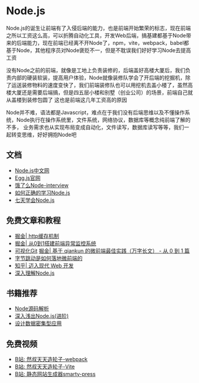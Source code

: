 # Node.js

<!-- ['❌','✅','🔥','⭐'] -->
Node.js的诞生让前端有了入侵后端的能力，也是前端开始繁荣的标志，现在前端之所以工资这么高，可以折腾自动化工具，开发Web后端，搞基建都基于Node带来的后端能力，现在前端已经离不开Node了，npm，vite，webpack，babel都基于Node，其他程序员对Node褒贬不一，但是不耽误我们好好学习Node去提高工资

没有Node之前的前端，就像是工地上负责装修的，后端盖好高楼大厦后，我们负责内部的硬装软装，提高用户体验，Node就像装修队学会了开后端的挖掘机，除了运送装修物料的速度变快了，我们前端装修队也可以用挖机去盖小楼了，虽然高楼大厦还是需要后端搞，但是四五层小楼和别墅（创业公司）的场景，前端自己就从盖楼到装修包圆了 这也是前端这几年工资高的原因

Node并不难，语法都是Javascript，难点在于我们没有后端思维以及不懂操作系统，Node执行在操作系统里，文件系统，网络协议，数据库等概念纯前端了解的不多， 业务需求也从实现布局变成自动化，文件读写，数据库读写等等，我们一起转变思维，好好拥抱Node吧

<roadmap :data="[
  {title:'Node.js',download:true,x:400,y:20},
  { title:'入门', y:180,
    left:[
      ['安装Node'],
      ['IO'],
      ['进程'],
      ['网络',[
        ['net'],
        ['http'],
        ['rpc'],
      ]],
    ],right:[
      ['流'],
      ['测试'],
      ['调试'],
    ]
  } ,
{ title:'Web开发', y:400,
    left:[
      ['Web框架', [-30],[
        ['Koa'],
        ['Express'],
        ['Egg'],
        ['Nest.js'],
        ['Nuxt.js'],
        ['Next.js'],
      ]],
      ['中间件', [20]],
      ['日志', [30], [
        ['winston'],
        ['log4js']
      ]],
      ['模板', [70], [
        ['art-template'],
        ['jade'],
        ['ejs']
      ]],
      ['监控', [90], [
        ['alinode']
      ]],
      ['数据库',[110], [
        ['mongodb'],
        ['mysql'],
        ['redis']
      ]],
      ['网络', [130]],
      ['SSR', [130]],
    ],right:[
      ['部署',[-80],[
        ['PM2'],
        ['Docker'],
      ]],
      ['常见功能开发',[-30],[
        ['登录注册'],
        ['邮件'],
        ['增删改查'],
        ['文件处理'],
      ]],
      ['实时应用',[20], [
        ['socket.io']
      ]],
      ['安全',[50],[
        ['xss'],
        ['https'],
        ['csrf'],
      ]],
    ]
  } ,
  { title:'脚手架',
    y:420,
    left:[
      ['开发脚手架',[-30],[
        ['vue-cli'],
        ['cra'],
        ['umi'],
      ]],
      ['团队规范'],
      ['命令行交互',[30],[
        ['commander'],
        ['git-repo'],
        ['Inquirer'],
        ['chalk'],
        ['cross-spawn']
      ]],
    ],
    right:[
      ['工程化',[
        ['项目初始化'],
        ['开发'],
        ['联调'],
        ['部署'],
        ['监控'],
      ]],
    ]
  } ,
  { title:'微前端',
    y:250,
    left:[
      ['微前端特点',[-40],[
        ['独立部署'],
        ['技术栈无关'],
      ]],
      ['核心概念',[30],[
        ['应用加载器'],
        ['样式隔离'],
        ['JS沙箱'],
        ['应用通信'],
        ['部署'],
      ]],
    ],
    right:[
      ['single-spa'],
      ['qiankun'],
      ['garfish'],
      ['缺点'],
    ]
  } ,
{ title:'大型Node.js应用',
    y:220,
    left:[
      ['性能',[-30]],
      ['工程体系',[
        ['埋点'],
        ['线上监控'],
        ['报警'],
        ['压测'],
        ['服务降级'],
      ]]
    ],
    right:[
      ['保障体系'],
      ['高可用'],
    ]
  },{
    title:'热门业务场景',
    left:[
      ['基建'],
      ['CI/CD'],
      ['物料系统'],
    ],
    right:[
      ['中台'],
      ['serverless'],
      ['low code'],
    ]
  },
  { title:'书籍推荐', y:160,
    left:[
      ['深入浅出Nde.js'],
      ['Node.js实战'],
    ],right:[
      ['ddia'],
    ]
  } ,
  { title:'全栈能力',
  } 
]" />

## 文档
* [Node.js中文网](http://nodejs.cn/)
* [Egg.js官网](https://eggjs.org/zh-cn/intro/)
* [饿了么Node-interview](https://github.com/ElemeFE/node-interview/tree/master/sections/zh-cn)
* [如何正确的学习Node.js](https://github.com/i5ting/How-to-learn-node-correctly)
* [七天学会Node.js](http://nqdeng.github.io/7-days-nodejs/)
## 免费文章和教程
* [掘金| http缓存机制](https://juejin.cn/post/6844904116972421128)
* [掘金| 从0到1搭建前端异常监控系统](https://juejin.cn/post/6844904119136698381)
* [可视化Git](https://learngitbranching.js.org/?demo=&locale=zh_CN)
[掘金| 基于 qiankun 的微前端最佳实践（万字长文） - 从 0 到 1 篇](https://juejin.cn/post/6844904158085021704)
* [字节跳动是如何落地微前端的](https://juejin.cn/post/7016911648656982024)
* [知乎| 迈入现代 Web 开发](https://zhuanlan.zhihu.com/p/386607009)
* [深入理解Node.js](https://yjhjstz.gitbooks.io/deep-into-node/content/) 

## 书籍推荐

* [Node源码解析](https://11111-1252105172.cos.ap-shanghai.myqcloud.com/understand-nodejs%EF%BC%88%E5%B8%A6%E6%A0%87%E7%AD%BE%E7%89%88%EF%BC%89.pdf)
* [深入浅出Node.js(进阶)](https://book.douban.com/subject/25768396/)
* [设计数据密集型应用](https://book.douban.com/subject/30329536/)

## 免费视频

* [B站: 然叔天天造轮子-webpack](https://www.bilibili.com/video/BV1dV411p7gp?spm_id_from=333.999.0.0)
* [B站: 然叔天天造轮子-Vite](https://www.bilibili.com/video/BV1Df4y1n777?spm_id_from=333.999.0.0)
* [B站: 静态网站生成器smarty-press](https://www.bilibili.com/video/BV1Vb4y127RM?spm_id_from=333.999.0.0)
<!-- ::: warning @todo
B站录制
::: -->
